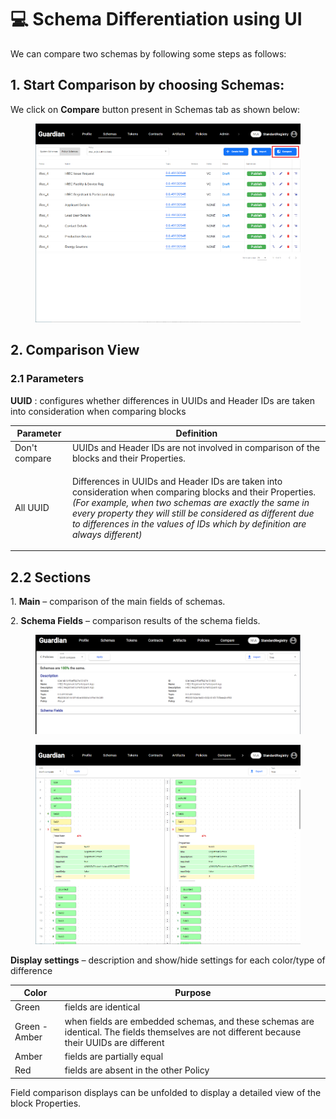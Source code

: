 # 💻 Schema Differentiation using UI

We can compare two schemas by following some steps as follows:

## 1. Start Comparison by choosing Schemas:

We click on **Compare** button present in Schemas tab as shown below:

<figure><img src="../../../../.gitbook/assets/image (10) (1) (1) (1) (1) (1) (1) (1) (1).png" alt=""><figcaption></figcaption></figure>

## 2. Comparison View

### 2.1 Parameters

**UUID** : configures whether differences in UUIDs and Header IDs are taken into consideration when comparing blocks

| Parameter     | Definition                                                                                                                                                                                                                                                                                                                         |
| ------------- | ---------------------------------------------------------------------------------------------------------------------------------------------------------------------------------------------------------------------------------------------------------------------------------------------------------------------------------- |
| Don't compare | UUIDs and Header IDs are not involved in comparison of the blocks and their Properties.                                                                                                                                                                                                                                            |
| All UUID      | <p>Differences in UUIDs and Header IDs are taken into consideration when comparing blocks and their Properties.<br><em>(For example, when two schemas are exactly the same in every property they will still be considered as different due to differences in the values of IDs which by definition are always different)</em></p> |

## 2.2 Sections

1\. **Main** – comparison of the main fields of schemas.

2\. **Schema Fields** – comparison results of the schema fields.

<figure><img src="../../../../.gitbook/assets/image (1) (8).png" alt=""><figcaption></figcaption></figure>

<figure><img src="../../../../.gitbook/assets/image (24) (1) (1) (1) (1) (1) (1).png" alt=""><figcaption></figcaption></figure>

**Display settings** _–_ description and show/hide settings for each color/type of difference

| Color         | Purpose                                                                                                                                      |
| ------------- | -------------------------------------------------------------------------------------------------------------------------------------------- |
| Green         | fields are identical                                                                                                                         |
| Green - Amber | when fields are embedded schemas, and these schemas are identical. The fields themselves are not different because their UUIDs are different |
| Amber         | fields are partially equal                                                                                                                   |
| Red           | fields are absent in the other Policy                                                                                                        |

Field comparison displays can be unfolded to display a detailed view of the block Properties.
